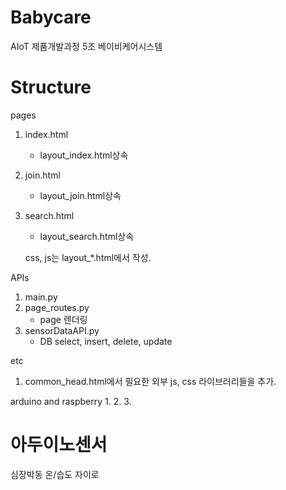 # Babycare
AIoT 제품개발과정 5조 베이비케어시스템

# Structure

pages
1. index.html
	- layout_index.html상속
2. join.html
	- layout_join.html상속
3. search.html
	- layout_search.html상속

	css, js는 layout_*.html에서 작성.

APIs
1. main.py
2. page_routes.py
	- page 렌더링
2. sensorDataAPI.py
	- DB select, insert, delete, update

etc
1. common_head.html에서 필요한 외부 js, css 라이브러리들을 추가.

arduino and raspberry
1.
2.
3.

# 아두이노센서

심장박동
온/습도
자이로
